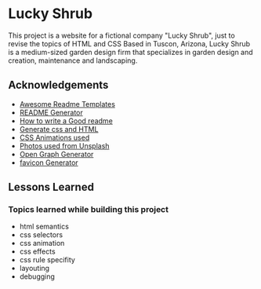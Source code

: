 
# Lucky Shrub

This project is a website for a fictional company "Lucky Shrub", just to revise the topics of HTML and CSS
Based in Tuscon, Arizona, Lucky Shrub is a medium-sized garden design firm that specializes in garden design and creation, maintenance and landscaping.


## Acknowledgements

 - [Awesome Readme Templates](https://awesomeopensource.com/project/elangosundar/awesome-README-templates)
 - [README Generator](https://readme.so/editor)
 - [How to write a Good readme](https://bulldogjob.com/news/449-how-to-write-a-good-readme-for-your-github-project)
 - [Generate css and HTML](https://webcode.tools/)
 - [CSS Animations used](https://css-irl.info/animating-underlines/)
 - [Photos used from Unsplash](https://unsplash.com/)
 - [Open Graph Generator](https://smallseotools.com/open-graph-generator/)
 - [favicon Generator](https://favicon.io/favicon-converter/)
 


## Lessons Learned

### Topics learned while building this project
- html semantics
- css selectors
- css animation
- css effects
- css rule specifity
- layouting
- debugging

